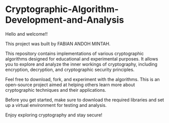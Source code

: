 # Cryptographic-Algorithm-Development-and-Analysis
Hello and welcome!!

This project was built by FABIAN ANDOH MINTAH.

This repository contains implementations of various cryptographic algorithms designed for educational and experimental purposes. It allows you to explore and analyze the inner workings of cryptography, including encryption, decryption, and cryptographic security principles.

Feel free to download, fork, and experiment with the algorithms. This is an open-source project aimed at helping others learn more about cryptographic techniques and their applications.

Before you get started, make sure to download the required libraries and set up a virtual environment for testing and analysis.

Enjoy exploring cryptography and stay secure!
